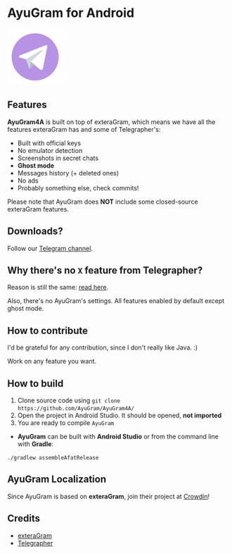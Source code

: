 # AyuGram for Android

![AyuGram Logo](.github/AyuGram.png)

## Features

**AyuGram4A** is built on top of exteraGram, which means we have all the features exteraGram has and
some of Telegrapher's:

- Built with official keys
- No emulator detection
- Screenshots in secret chats
- **Ghost mode**
- Messages history (+ deleted ones)
- No ads
- Probably something else, check commits!

Please note that AyuGram does **NOT** include some closed-source exteraGram features.

## Downloads?

Follow our [Telegram channel](https://t.me/ayugram1338).

## Why there's no `X` feature from Telegrapher?

Reason is still the same:
[read here](https://github.com/AyuGram/windows-patches/tree/main#why-patches-why-not-the-full-source-code).

Also, there's no AyuGram's settings. All features enabled by default except ghost mode.

## How to contribute

I'd be grateful for any contribution, since I don't really like Java. :)

Work on any feature you want.

## How to build

1. Clone source code using `git clone https://github.com/AyuGram/AyuGram4A/`
2. Open the project in Android Studio. It should be opened, **not imported**
3. You are ready to compile `AyuGram`

- **AyuGram** can be built with **Android Studio** or from the command line with **Gradle**:

```
./gradlew assembleAfatRelease
```

## AyuGram Localization

Since AyuGram is based on **exteraGram**, join their project
at [Crowdin](https://crowdin.com/project/exteralocales)!

## Credits

- [exteraGram](https://github.com/exteraSquad/exteraGram)
- [Telegrapher](https://github.com/nikitasius/Telegraher)
